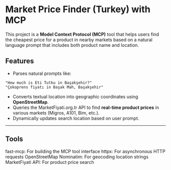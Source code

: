 # Market Price Finder (Turkey) with MCP

This project is a **Model Context Protocol (MCP)** tool that helps users find the cheapest price for a product in nearby markets based on a natural language prompt that includes both product name and location.

## Features
- Parses natural prompts like:
```
"How much is Eti Tutku in Başakşehir?"
"Çokoprens fiyatı in Başak Mah, Başakşehir"
```

- Converts textual location into geographic coordinates using **OpenStreetMap**.
- Queries the MarketFiyati.org.tr API to find **real-time product prices** in various markets (Migros, A101, Bim, etc.).
- Dynamically updates search location based on user prompt.

---
## Tools
fast-mcp: For building the MCP tool interface
httpx: For asynchronous HTTP requests
OpenStreetMap Nominatim: For geocoding location strings
MarketFiyati API: For product price search